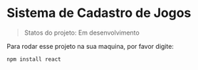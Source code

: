 # Sistema de Cadastro de Jogos

> Statos do projeto: Em desenvolvimento

Para rodar esse projeto na sua maquina, por favor digite:
```
npm install react
``` 

